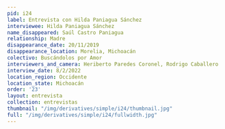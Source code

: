 ```yaml
---
pid: i24
label: Entrevista con Hilda Paniagua Sánchez
interviewee: Hilda Paniagua Sánchez
name_disappeared: Saúl Castro Paniagua
relationship: Madre
disappearance_date: 20/11/2019
disappearance_location: Morelia, Michoacán
colectivo: Buscándolos por Amor
interviewers_and_camera: Heriberto Paredes Coronel, Rodrigo Caballero
interview_date: 8/2/2022
location_region: Occidente
location_state: Michoacán
order: '23'
layout: entrevista
collection: entrevistas
thumbnail: "/img/derivatives/simple/i24/thumbnail.jpg"
full: "/img/derivatives/simple/i24/fullwidth.jpg"
---
```

